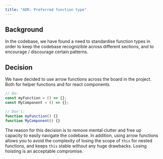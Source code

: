 ```yaml
---
title: "ADR: Preferred function type"
---
```


## Background

In the codebase, we have found a need to standardise function types in order to keep the codebase recognizible across different sections, and to encourage / discourage certain patterns.

## Decision

We have decided to use arrow functions across the board in the project. Both for helper functions and for react components.

```jsx
// Do:
const myFunction = () => {};
const MyComponent = () => {};

// Don't:
function myFunction() {}
function MyComponent() {}
```

The reason for this decision is to remove mental clutter and free up capacity to easily navigate the codebase. In addition, using arrow functions allows you to avoid the complexity of losing the scope of `this` for nested functions, and keeps `this` stable without any huge drawbacks. Losing hoisting is an acceptable compromise.
